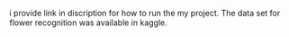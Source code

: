 i provide link in discription for how to run the my project.
The data set for flower recognition was available in kaggle.
